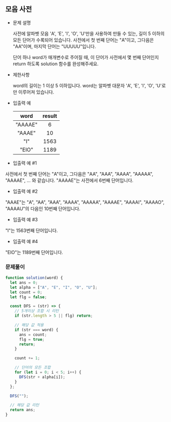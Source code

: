 ## 모음 사전

- 문제 설명

  사전에 알파벳 모음 'A', 'E', 'I', 'O', 'U'만을 사용하여 만들 수 있는, 길이 5 이하의 모든 단어가 수록되어 있습니다. 사전에서 첫 번째 단어는 "A"이고, 그다음은 "AA"이며, 마지막 단어는 "UUUUU"입니다.

  단어 하나 word가 매개변수로 주어질 때, 이 단어가 사전에서 몇 번째 단어인지 return 하도록 solution 함수를 완성해주세요.

- 제한사항

  word의 길이는 1 이상 5 이하입니다.
  word는 알파벳 대문자 'A', 'E', 'I', 'O', 'U'로만 이루어져 있습니다.

- 입출력 예

  |  word   | result |
  | :-----: | :----: |
  | "AAAAE" |   6    |
  | "AAAE"  |   10   |
  |   "I"   |  1563  |
  |  "EIO"  |  1189  |

- 입출력 예 #1

사전에서 첫 번째 단어는 "A"이고, 그다음은 "AA", "AAA", "AAAA", "AAAAA", "AAAAE", ... 와 같습니다. "AAAAE"는 사전에서 6번째 단어입니다.

- 입출력 예 #2

"AAAE"는 "A", "AA", "AAA", "AAAA", "AAAAA", "AAAAE", "AAAAI", "AAAAO", "AAAAU"의 다음인 10번째 단어입니다.

- 입출력 예 #3

"I"는 1563번째 단어입니다.

- 입출력 예 #4

"EIO"는 1189번째 단어입니다.

### 문제풀이

```jsx
function solution(word) {
  let ans = 0;
  let alpha = ["A", "E", "I", "O", "U"];
  let count = 0;
  let flg = false;

  const DFS = (str) => {
    // 5개이상 조합 시 리턴
    if (str.length > 5 || flg) return;

    // 해당 값 적용
    if (str === word) {
      ans = count;
      flg = true;
      return;
    }

    count += 1;

    // 단어의 모든 조합
    for (let i = 0; i < 5; i++) {
      DFS(str + alpha[i]);
    }
  };

  DFS("");

  // 해당 값 리턴
  return ans;
}
```
